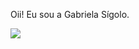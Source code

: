 Oii! Eu sou a Gabriela Sígolo.

<img src = "https://user-images.githubusercontent.com/69328848/120335537-ecad6880-c2c7-11eb-8a30-d2223decb65e.png"></img>
